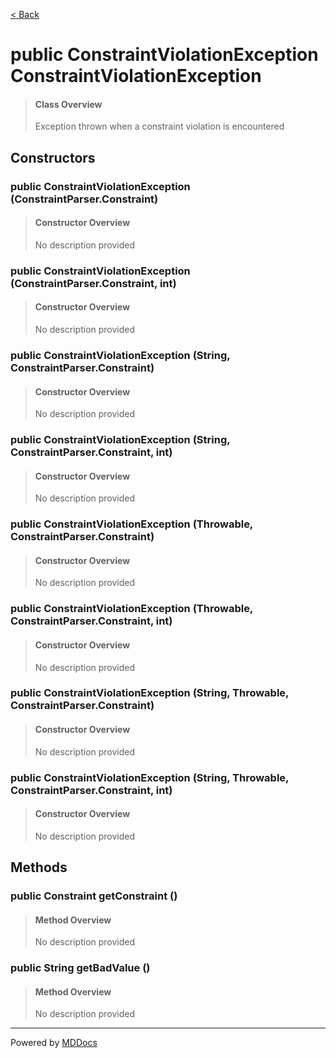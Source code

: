 [< Back](../README.md)
# public ConstraintViolationException ConstraintViolationException #
>#### Class Overview ####
>Exception thrown when a constraint violation is encountered
## Constructors ##
### public ConstraintViolationException (ConstraintParser.Constraint) ###
>#### Constructor Overview ####
>No description provided
>
### public ConstraintViolationException (ConstraintParser.Constraint, int) ###
>#### Constructor Overview ####
>No description provided
>
### public ConstraintViolationException (String, ConstraintParser.Constraint) ###
>#### Constructor Overview ####
>No description provided
>
### public ConstraintViolationException (String, ConstraintParser.Constraint, int) ###
>#### Constructor Overview ####
>No description provided
>
### public ConstraintViolationException (Throwable, ConstraintParser.Constraint) ###
>#### Constructor Overview ####
>No description provided
>
### public ConstraintViolationException (Throwable, ConstraintParser.Constraint, int) ###
>#### Constructor Overview ####
>No description provided
>
### public ConstraintViolationException (String, Throwable, ConstraintParser.Constraint) ###
>#### Constructor Overview ####
>No description provided
>
### public ConstraintViolationException (String, Throwable, ConstraintParser.Constraint, int) ###
>#### Constructor Overview ####
>No description provided
>
## Methods ##
### public Constraint getConstraint () ###
>#### Method Overview ####
>No description provided
>
### public String getBadValue () ###
>#### Method Overview ####
>No description provided
>

---
Powered by [MDDocs](https://github.com/VRCube/MDDocs)
